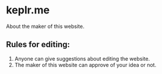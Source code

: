 # keplr.me
About the maker of this website.

## Rules for editing:

1. Anyone can give suggestions about editing the website.
2. The maker of this website can approve of your idea or not.
